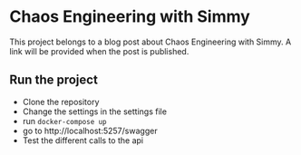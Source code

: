 # Chaos Engineering with Simmy

This project belongs to a blog post about Chaos Engineering with Simmy. A link will be provided when the post is published.

## Run the project

* Clone the repository
* Change the settings in the settings file
* run `docker-compose up`
* go to http://localhost:5257/swagger
* Test the different calls to the api